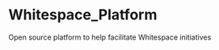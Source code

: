 Whitespace_Platform
===================

Open source platform to help facilitate Whitespace initiatives
